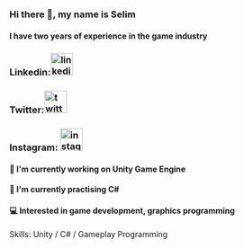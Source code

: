 ### Hi there 👋, my name is Selim
#### I have two years of experience in the game industry


### Linkedin:[<img src='https://cdn.jsdelivr.net/npm/simple-icons@3.0.1/icons/linkedin.svg' alt='linkedin' height='40'>](https://www.linkedin.com/in/selim-özcan-b49b03139//) 

### Twitter:[<img src='https://cdn.jsdelivr.net/npm/simple-icons@3.0.1/icons/twitter.svg' alt='twitter' height='40'>](/https://twitter.com/SELMZCAN2) 

### Instagram: [<img src='https://cdn.jsdelivr.net/npm/simple-icons@3.0.1/icons/instagram.svg' alt='instagram' height='40'>](https://www.instagram.com/selim.cs/)



#### 🔭 I'm currently working on Unity Game Engine
#### 🌱 I'm currently practising C#
#### 💻 Interested in game development, graphics programming

Skills: Unity / C# / Gameplay Programming
